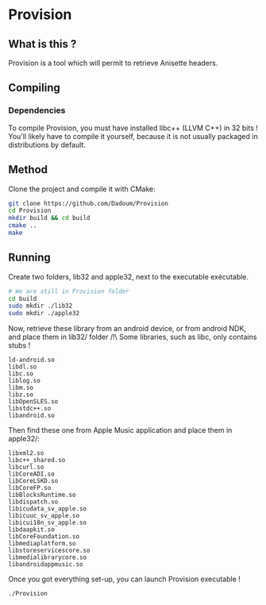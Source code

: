 # Provision

## What is this ?

Provision is a tool which will permit to retrieve Anisette headers.

## Compiling

### Dependencies
To compile Provision, you must have installed libc++ (LLVM C++) in 32 bits !
You'll likely have to compile it yourself, because it is not usually packaged in distributions by default.

## Method

Clone the project and compile it with CMake:

```bash
git clone https://github.com/Dadoum/Provision
cd Provision
mkdir build && cd build
cmake ..
make
```

## Running

Create two folders, lib32 and apple32, next to the executable exécutable.

```bash
# We are still in Provision folder
cd build
sudo mkdir ./lib32
sudo mkdir ./apple32
```

Now, retrieve these library from an android device, or from android NDK, and place them in lib32/ folder
/!\ Some libraries, such as libc, only contains stubs !

```
ld-android.so
libdl.so
libc.so
liblog.so
libm.so
libz.so
libOpenSLES.so
libstdc++.so
libandroid.so
```

Then find these one from Apple Music application and place them in apple32/:

```
libxml2.so
libc++_shared.so
libcurl.so
libCoreADI.so
libCoreLSKD.so
libCoreFP.so
libBlocksRuntime.so
libdispatch.so
libicudata_sv_apple.so
libicuuc_sv_apple.so
libicui18n_sv_apple.so
libdaapkit.so
libCoreFoundation.so
libmediaplatform.so
libstoreservicescore.so
libmedialibrarycore.so
libandroidappmusic.so
```

Once you got everything set-up, you can launch Provision executable !

```bash
./Provision
```
